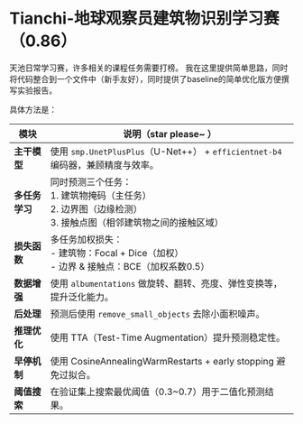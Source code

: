 # Tianchi-地球观察员建筑物识别学习赛（0.86）
天池日常学习赛，许多相关的课程任务需要打榜。
我在这里提供简单思路，同时将代码整合到一个文件中（新手友好），同时提供了baseline的简单优化版方便撰写实验报告。

具体方法是：

|  模块         | 说明（star please~ ）                                                                  |
|  ---------    | ------------------------------------------------------------------- |
| **主干模型**  | 使用 `smp.UnetPlusPlus`（U-Net++） + `efficientnet-b4` 编码器，兼顾精度与效率。     |
| **多任务学习**| 同时预测三个任务：<br>1. 建筑物掩码（主任务）<br>2. 边界图（边缘检测）<br>3. 接触点图（相邻建筑物之间的接触区域） |
| **损失函数**  | 多任务加权损失：<br>- 建筑物：Focal + Dice（加权）<br>- 边界 & 接触点：BCE（加权系数0.5）       |
| **数据增强**  | 使用 `albumentations` 做旋转、翻转、亮度、弹性变换等，提升泛化能力。                         |
|  **后处理**   | 预测后使用 `remove_small_objects` 去除小面积噪声。                               |
| **推理优化**  | 使用 TTA（Test-Time Augmentation）提升预测稳定性。                              |
| **早停机制**  | 使用 CosineAnnealingWarmRestarts + early stopping 避免过拟合。              |
| **阈值搜索**  | 在验证集上搜索最优阈值（0.3~0.7）用于二值化预测结果。                                      |

